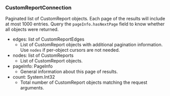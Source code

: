 ### CustomReportConnection
Paginated list of CustomReport objects. Each page of the results will include at most 1000 entries. Query the `pageInfo.hasNextPage` field to know whether all objects were returned.

- edges: list of CustomReportEdges
  - List of CustomReport objects with additional pagination information. Use `nodes` if per-object cursors are not needed.
- nodes: list of CustomReports
  - List of CustomReport objects.
- pageInfo: PageInfo
  - General information about this page of results.
- count: System.Int32
  - Total number of CustomReport objects matching the request arguments.
